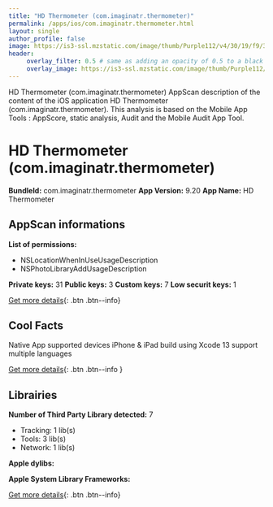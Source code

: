 ```yaml
---
title: "HD Thermometer (com.imaginatr.thermometer)"
permalink: /apps/ios/com.imaginatr.thermometer.html
layout: single
author_profile: false
image: https://is3-ssl.mzstatic.com/image/thumb/Purple112/v4/30/19/f9/3019f901-5f66-38d1-b71e-71bb18801169/AppIcon-0-0-1x_U007emarketing-0-0-0-6-0-0-sRGB-0-0-0-GLES2_U002c0-512MB-85-220-0-0.png/512x512bb.jpg
header: 
     overlay_filter: 0.5 # same as adding an opacity of 0.5 to a black background
     overlay_image: https://is3-ssl.mzstatic.com/image/thumb/Purple112/v4/30/19/f9/3019f901-5f66-38d1-b71e-71bb18801169/AppIcon-0-0-1x_U007emarketing-0-0-0-6-0-0-sRGB-0-0-0-GLES2_U002c0-512MB-85-220-0-0.png/512x512bb.jpg
---
```

HD Thermometer (com.imaginatr.thermometer) AppScan description of the content of the iOS application HD Thermometer (com.imaginatr.thermometer). This analysis is based on the Mobile App Tools : AppScore, static analysis, Audit and the Mobile Audit App Tool.

# HD Thermometer (com.imaginatr.thermometer)

**BundleId:** com.imaginatr.thermometer
**App Version:** 9.20
**App Name:** HD Thermometer


## AppScan informations 

**List of permissions:** 
- NSLocationWhenInUseUsageDescription
- NSPhotoLibraryAddUsageDescription
  
  
**Private keys:** 31
**Public keys:** 3
**Custom keys:** 7
**Low securit keys:** 1
  
[Get more details](/pricing.html){: .btn .btn--info}

## Cool Facts

Native App
supported devices iPhone & iPad
build using Xcode 13
support multiple languages
  
[Get more details](/pricing.html){: .btn .btn--info }

## Librairies 
**Number of Third Party Library detected:** 7
- Tracking: 1 lib(s)
- Tools: 3 lib(s)
- Network: 1 lib(s)


**Apple dylibs:**


**Apple System Library Frameworks:**


  
[Get more details](/pricing.html){: .btn .btn--info}

